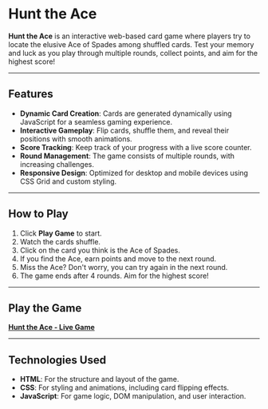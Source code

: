 # Hunt the Ace 

**Hunt the Ace** is an interactive web-based card game where players try to locate the elusive Ace of Spades among shuffled cards. Test your memory and luck as you play through multiple rounds, collect points, and aim for the highest score!

---

## Features 

- **Dynamic Card Creation**: Cards are generated dynamically using JavaScript for a seamless gaming experience.  
- **Interactive Gameplay**: Flip cards, shuffle them, and reveal their positions with smooth animations.  
- **Score Tracking**: Keep track of your progress with a live score counter.  
- **Round Management**: The game consists of multiple rounds, with increasing challenges.  
- **Responsive Design**: Optimized for desktop and mobile devices using CSS Grid and custom styling.  

---

## How to Play 

1. Click **Play Game** to start.  
2. Watch the cards shuffle.  
3. Click on the card you think is the Ace of Spades.  
4. If you find the Ace, earn points and move to the next round.  
5. Miss the Ace? Don't worry, you can try again in the next round.  
6. The game ends after 4 rounds. Aim for the highest score!

---

## Play the Game

[**Hunt the Ace - Live Game**](https://atifchy01.github.io/Hunt-the-Ace/)

---

## Technologies Used

- **HTML**: For the structure and layout of the game.  
- **CSS**: For styling and animations, including card flipping effects.  
- **JavaScript**: For game logic, DOM manipulation, and user interaction.
